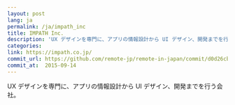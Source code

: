 ```yaml
---
layout: post
lang: ja
permalink: /ja/impath_inc
title: IMPATH Inc.
description: 'UX デザインを専門に、アプリの情報設計から UI デザイン、開発までを行う会社。'
categories: 
link: https://impath.co.jp/
commit_url: https://github.com/remote-jp/remote-in-japan/commit/d0d26cbab9ee9172f935f1dbba1c1389af621f39
commit_at:  2015-09-14
---
```


<p>UX デザインを専門に、アプリの情報設計から UI デザイン、開発までを行う会社。</p>
